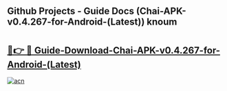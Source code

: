 ## Github Projects - Guide Docs (Chai-APK-v0.4.267-for-Android-(Latest)) knoum

# <h2><a href="https://apkcomod.com?title=Chai-APK-v0.4.267-for-Android-(Latest)">🔗👉 🔴 Guide-Download-Chai-APK-v0.4.267-for-Android-(Latest) </a></h2>

[![acn](https://github.com/user-attachments/assets/0f9c940e-d8b0-45ae-aac7-cd30a18b3e1c)](https://apkcomod.com?title=Chai-APK-v0.4.267-for-Android-(Latest))

